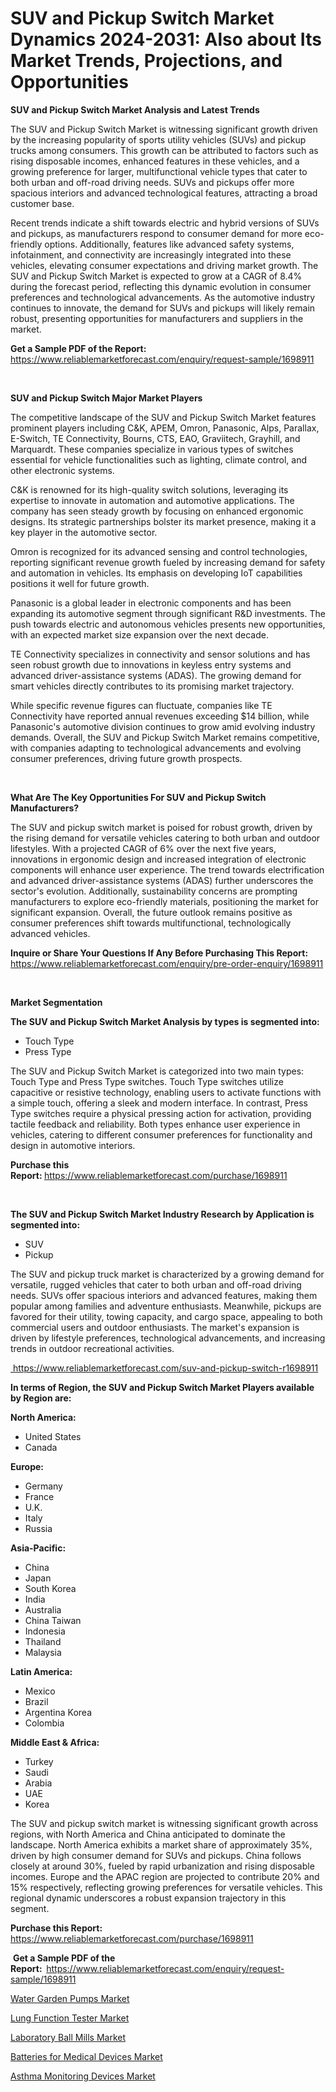 <p><h1>SUV and Pickup Switch Market Dynamics 2024-2031: Also about Its Market Trends, Projections, and Opportunities</h1></p><p><strong>SUV and Pickup Switch Market Analysis and Latest Trends</strong></p>
<p><p>The SUV and Pickup Switch Market is witnessing significant growth driven by the increasing popularity of sports utility vehicles (SUVs) and pickup trucks among consumers. This growth can be attributed to factors such as rising disposable incomes, enhanced features in these vehicles, and a growing preference for larger, multifunctional vehicle types that cater to both urban and off-road driving needs. SUVs and pickups offer more spacious interiors and advanced technological features, attracting a broad customer base.</p><p>Recent trends indicate a shift towards electric and hybrid versions of SUVs and pickups, as manufacturers respond to consumer demand for more eco-friendly options. Additionally, features like advanced safety systems, infotainment, and connectivity are increasingly integrated into these vehicles, elevating consumer expectations and driving market growth. The SUV and Pickup Switch Market is expected to grow at a CAGR of 8.4% during the forecast period, reflecting this dynamic evolution in consumer preferences and technological advancements. As the automotive industry continues to innovate, the demand for SUVs and pickups will likely remain robust, presenting opportunities for manufacturers and suppliers in the market.</p></p>
<p><strong>Get a Sample PDF of the Report:&nbsp;</strong> <a href="https://www.reliablemarketforecast.com/enquiry/request-sample/1698911?utm_campaign=1744&utm_medium=2&utm_source=Github&utm_content=ia&utm_term=20102024&utm_id=suv-and-pickup-switch">https://www.reliablemarketforecast.com/enquiry/request-sample/1698911</a></p>
<p>&nbsp;</p>
<p><strong>SUV and Pickup Switch Major Market Players</strong></p>
<p><p>The competitive landscape of the SUV and Pickup Switch Market features prominent players including C&K, APEM, Omron, Panasonic, Alps, Parallax, E-Switch, TE Connectivity, Bourns, CTS, EAO, Graviitech, Grayhill, and Marquardt. These companies specialize in various types of switches essential for vehicle functionalities such as lighting, climate control, and other electronic systems.</p><p>C&K is renowned for its high-quality switch solutions, leveraging its expertise to innovate in automation and automotive applications. The company has seen steady growth by focusing on enhanced ergonomic designs. Its strategic partnerships bolster its market presence, making it a key player in the automotive sector. </p><p>Omron is recognized for its advanced sensing and control technologies, reporting significant revenue growth fueled by increasing demand for safety and automation in vehicles. Its emphasis on developing IoT capabilities positions it well for future growth.</p><p>Panasonic is a global leader in electronic components and has been expanding its automotive segment through significant R&D investments. The push towards electric and autonomous vehicles presents new opportunities, with an expected market size expansion over the next decade.</p><p>TE Connectivity specializes in connectivity and sensor solutions and has seen robust growth due to innovations in keyless entry systems and advanced driver-assistance systems (ADAS). The growing demand for smart vehicles directly contributes to its promising market trajectory.</p><p>While specific revenue figures can fluctuate, companies like TE Connectivity have reported annual revenues exceeding $14 billion, while Panasonic's automotive division continues to grow amid evolving industry demands. Overall, the SUV and Pickup Switch Market remains competitive, with companies adapting to technological advancements and evolving consumer preferences, driving future growth prospects.</p></p>
<p>&nbsp;</p>
<p><strong>What Are The Key Opportunities For SUV and Pickup Switch Manufacturers?</strong></p>
<p><p>The SUV and pickup switch market is poised for robust growth, driven by the rising demand for versatile vehicles catering to both urban and outdoor lifestyles. With a projected CAGR of 6% over the next five years, innovations in ergonomic design and increased integration of electronic components will enhance user experience. The trend towards electrification and advanced driver-assistance systems (ADAS) further underscores the sector's evolution. Additionally, sustainability concerns are prompting manufacturers to explore eco-friendly materials, positioning the market for significant expansion. Overall, the future outlook remains positive as consumer preferences shift towards multifunctional, technologically advanced vehicles.</p></p>
<p><strong>Inquire or Share Your Questions If Any Before Purchasing This Report:</strong> <a href="https://www.reliablemarketforecast.com/enquiry/pre-order-enquiry/1698911?utm_campaign=1744&utm_medium=2&utm_source=Github&utm_content=ia&utm_term=20102024&utm_id=suv-and-pickup-switch">https://www.reliablemarketforecast.com/enquiry/pre-order-enquiry/1698911</a></p>
<p>&nbsp;</p>
<p><strong>Market Segmentation</strong></p>
<p><strong>The SUV and Pickup Switch Market Analysis by types is segmented into:</strong></p>
<p><ul><li>Touch Type</li><li>Press Type</li></ul></p>
<p><p>The SUV and Pickup Switch Market is categorized into two main types: Touch Type and Press Type switches. Touch Type switches utilize capacitive or resistive technology, enabling users to activate functions with a simple touch, offering a sleek and modern interface. In contrast, Press Type switches require a physical pressing action for activation, providing tactile feedback and reliability. Both types enhance user experience in vehicles, catering to different consumer preferences for functionality and design in automotive interiors.</p></p>
<p><strong>Purchase this Report:&nbsp;</strong><a href="https://www.reliablemarketforecast.com/purchase/1698911?utm_campaign=1744&utm_medium=2&utm_source=Github&utm_content=ia&utm_term=20102024&utm_id=suv-and-pickup-switch">https://www.reliablemarketforecast.com/purchase/1698911</a></p>
<p>&nbsp;</p>
<p><strong>The SUV and Pickup Switch Market Industry Research by Application is segmented into:</strong></p>
<p><ul><li>SUV</li><li>Pickup</li></ul></p>
<p><p>The SUV and pickup truck market is characterized by a growing demand for versatile, rugged vehicles that cater to both urban and off-road driving needs. SUVs offer spacious interiors and advanced features, making them popular among families and adventure enthusiasts. Meanwhile, pickups are favored for their utility, towing capacity, and cargo space, appealing to both commercial users and outdoor enthusiasts. The market's expansion is driven by lifestyle preferences, technological advancements, and increasing trends in outdoor recreational activities.</p></p>
<p><a href="https://www.reliablemarketforecast.com/suv-and-pickup-switch-r1698911?utm_campaign=1744&utm_medium=2&utm_source=Github&utm_content=ia&utm_term=20102024&utm_id=suv-and-pickup-switch">&nbsp;https://www.reliablemarketforecast.com/suv-and-pickup-switch-r1698911</a></p>
<p><strong>In terms of Region, the SUV and Pickup Switch Market Players available by Region are:</strong></p>
<p>
    <p> <strong> North America: </strong>
        <ul>
            <li>United States</li>
            <li>Canada</li>
        </ul>
        </p> 
    <p> <strong> Europe: </strong>
        <ul>
            <li>Germany</li>
            <li>France</li>
            <li>U.K.</li>
            <li>Italy</li>
            <li>Russia</li>
        </ul>
        </p> 
    <p> <strong> Asia-Pacific: </strong>
        <ul>
            <li>China</li>
            <li>Japan</li>
            <li>South Korea</li>
            <li>India</li>
            <li>Australia</li>
            <li>China Taiwan</li>
            <li>Indonesia</li>
            <li>Thailand</li>
            <li>Malaysia</li>
        </ul>
        </p> 
    <p> <strong> Latin America: </strong>
        <ul>
            <li>Mexico</li>
            <li>Brazil</li>
            <li>Argentina Korea</li>
            <li>Colombia</li>
        </ul>
        </p> 
    <p> <strong> Middle East & Africa: </strong>
        <ul>
            <li>Turkey</li>
            <li>Saudi</li>
            <li>Arabia</li>
            <li>UAE</li>
            <li>Korea</li>
        </ul>
    </p>
    </p>
<p><p>The SUV and pickup switch market is witnessing significant growth across regions, with North America and China anticipated to dominate the landscape. North America exhibits a market share of approximately 35%, driven by high consumer demand for SUVs and pickups. China follows closely at around 30%, fueled by rapid urbanization and rising disposable incomes. Europe and the APAC region are projected to contribute 20% and 15% respectively, reflecting growing preferences for versatile vehicles. This regional dynamic underscores a robust expansion trajectory in this segment.</p></p>
<p><strong>Purchase this Report: </strong><a href="https://www.reliablemarketforecast.com/purchase/1698911?utm_campaign=1744&utm_medium=2&utm_source=Github&utm_content=ia&utm_term=20102024&utm_id=suv-and-pickup-switch">https://www.reliablemarketforecast.com/purchase/1698911</a></p>
<p>&nbsp;<strong>Get a Sample PDF of the Report:&nbsp;&nbsp;</strong><a href="https://www.reliablemarketforecast.com/enquiry/request-sample/1698911?utm_campaign=1744&utm_medium=2&utm_source=Github&utm_content=ia&utm_term=20102024&utm_id=suv-and-pickup-switch">https://www.reliablemarketforecast.com/enquiry/request-sample/1698911</a></p>
<p><strong></strong></p>
<p><p><a href="https://issuu.com/reportprime-2/docs/water-garden-pumps-market-size-2030_17ce7b6cf260a6?utm_campaign=1744&utm_medium=2&utm_source=Github&utm_content=ia&utm_term=20102024&utm_id=suv-and-pickup-switch">Water Garden Pumps Market</a></p><p><a href="https://www.linkedin.com/pulse/lung-function-tester-industry-sector-market-dynamics-8cq3e?utm_campaign=1744&utm_medium=2&utm_source=Github&utm_content=ia&utm_term=20102024&utm_id=suv-and-pickup-switch">Lung Function Tester Market</a></p><p><a href="https://issuu.com/reportprime-2/docs/laboratory-ball-mills-market-size-2_946ef4845881ac?utm_campaign=1744&utm_medium=2&utm_source=Github&utm_content=ia&utm_term=20102024&utm_id=suv-and-pickup-switch">Laboratory Ball Mills Market</a></p><p><a href="https://www.linkedin.com/pulse/batteries-medical-devices-market-dynamics-application-lrcee?utm_campaign=1744&utm_medium=2&utm_source=Github&utm_content=ia&utm_term=20102024&utm_id=suv-and-pickup-switch">Batteries for Medical Devices Market</a></p><p><a href="https://www.linkedin.com/pulse/evaluating-asthma-monitoring-devices-market-trends-growth-opportunities-ejhec?utm_campaign=1744&utm_medium=2&utm_source=Github&utm_content=ia&utm_term=20102024&utm_id=suv-and-pickup-switch">Asthma Monitoring Devices Market</a></p></p>
